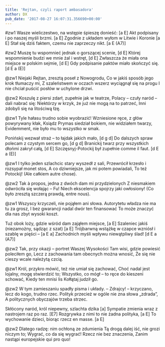 ```yaml
---
title: 'Rejtan, czyli raport ambasadora'
author: DX
pub_date: '2017-08-27 16:07:31.356690+00:00'
---
```


#zw1
Wasze wieliczestwo, na wstępie śpieszę donieść: [a E]
Akt podpisany i po naszej myśli brzmi. [a E]
Zgodnie z układem wyłom w Litwie i Koronie [a E]
Stał się dziś faktem, czemu nie zaprzeczy nikt. [a E (A7)]

#zw2
Muszę tu wspomnieć jednak o gorszącej scenie, [d E]
Której wspomnienie budzi we mnie żal i wstręt, [d E]
Zwłaszcza że miała ona miejsce w polskim sejmie, [d E]
Gdy podpisanie paktów miało skończyć się. [d E a (E)]

@zw1
Niejaki Rejtan, zresztą poseł z Nowogrodu,
Co w jakiś sposób jego krok tłumaczy mi,
Z szaleństwem w oczach wszerz wyciągnął się na progu
I nie chciał puścić posłów w uchylone drzwi.

@zw2
Koszulę z piersi zdarł, zupełnie jak w teatrze,
Polacy – czuły naród – dali nabrać się:
Niektórzy w krzyk, że już nie mogą na to patrzeć,
Inni zdobyli się na litościwą łzę.

@zw1
Tyle hałasu trudno sobie wyobrazić!
Wzniesione ręce, z głów powyrywany kłak,
Ksiądz Prymas siedział bokiem, nie widziałem twarzy,
Evidemment, nie było mu to wszystko w smak.

Ponińskij wezwał straż – to łajdak jakich mało, [d g d]
Do dalszych spraw polecam z czystym sercem go, [d g d]
Branickij twarz przy wszystkich dłońmi zakrył całą, [d E]
Szczęsnyj-Potockij był zupełnie comme il faut. [d E a (E)]

@zw1
I tylko jeden szlachcic stary wyszedł z sali,
Przewrócił krzesło i rozsypał monet stos,
A co dziwniejsze, jak mi potem powiadali,
To też Potockij! (Ale całkiem autre chose).

@zw2
Tak à propos, jedna z dwóch dam mi przydzielonych
Z niesmakiem odwróciła się wołając – Fu!
Niech ekscelencja spojrzy jaki owłosiony!
(Co było zresztą szczerą prawdą, entre nous).

@zw1
Wszyscy krzyczeli, nie pojąłem ani słowa.
Autorytetu władza nie ma tu za grosz,
I bez gwarancji nadal dwór ten finansować
To może znaczyć dla nas zbyt wysoki koszt.

Tuż obok loży, gdzie wśród dam zająłem miejsce, [a E]
Szaleniec jakiś (niezamożny, sądząc z szat) [a E]
Trójbarwną wstążkę w czapce wzniósł i szablę w pięści – [a E a]
Zachodnich myśli wpływu niewątpliwy ślad! [d E a (A7)]

@zw2
Tak, przy okazji – portret Waszej Wysokości 
Tam wisi, gdzie powiesić poleciłem go,
Lecz z zachowania tam obecnych można wnosić,
Że się nie cieszy wcale należytą czcią.

@zw1
Król, przykro mówić, też nie umiał się zachować,
Choć nadal jest lojalny, mogę stwierdzić to;
Wszystko, co mógł – to ręce do kieszeni schować,
Kiedy ten mnisi lis Kołłątaj judził go.

@zw2
W tym zamieszaniu spadły pisma i układy.
– Zdrajcy! – krzyczano, lecz do kogo, trudno rzec.
Polityk przecież w ogóle nie zna słowa „zdrada”,
A politycznych obyczajów trzeba strzec.

Skłócony naród, król niepewny, szlachta dzika [a]
Sympatie zmienia wraz z nastrojem raz po raz. [E7]
Rozgrywka z nimi to nie żadna polityka, [a E]
To wychowanie dzieci, biorąc rzecz en masse. [a E]

@zw2
Dlatego radzę: nim ochłoną ze zdumienia
Tą drogą dalej iść, nie grozi niczym to;
Wygrać, co da się wygrać! Rzecz nie bez znaczenia,
Zanim nastąpi europejskie qui pro quo!